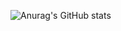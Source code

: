 ![Anurag's GitHub stats](https://github-readme-stats.vercel.app/api?username=ZososoUtsav&show_icons=true&theme=transparent)
